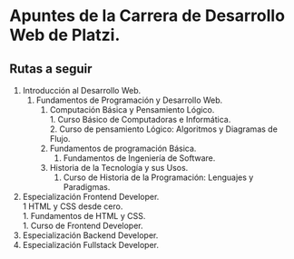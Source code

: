 # Apuntes de la Carrera de Desarrollo Web de Platzi.

## Rutas a seguir

1. Introducción al Desarrollo Web.  
   1. Fundamentos de Programación y Desarrollo Web.  
        1. Computación Básica y Pensamiento Lógico.  
               1. Curso Básico de Computadoras e Informática.  
               2. Curso de pensamiento Lógico: Algoritmos y Diagramas de Flujo.  
         2. Fundamentos de programación Básica.  
               1. Fundamentos de Ingeniería de Software.  
         3. Historia de la Tecnología y sus Usos.  
               1. Curso de Historia de la Programación: Lenguajes y Paradigmas.  
2. Especialización Frontend Developer.  
   1 HTML y CSS desde cero.  
       1. Fundamentos de HTML y CSS.  
              1. Curso de Frontend Developer.  
4. Especialización Backend Developer.  
5. Especialización Fullstack Developer.  
